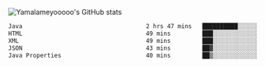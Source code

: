 ![Yamalameyooooo's GitHub stats](https://github-readme-stats.vercel.app/api?username=yamalameyooooo&theme=transparent&show_icons=true\&show=reviews,discussions_started,discussions_answered,prs_merged,prs_merged_percentage)

<!--START_SECTION:waka-->

```txt
Java                                   2 hrs 47 mins   ██████████░░░░░░░░░░░░░░░   39.66 %
HTML                                   49 mins         ███░░░░░░░░░░░░░░░░░░░░░░   11.80 %
XML                                    49 mins         ███░░░░░░░░░░░░░░░░░░░░░░   11.74 %
JSON                                   43 mins         ██▓░░░░░░░░░░░░░░░░░░░░░░   10.34 %
Java Properties                        40 mins         ██▒░░░░░░░░░░░░░░░░░░░░░░   09.59 %
```

<!--END_SECTION:waka-->
